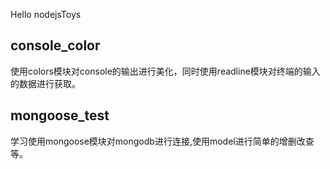 Hello nodejsToys

## console_color
使用colors模块对console的输出进行美化，同时使用readline模块对终端的输入的数据进行获取。

## mongoose_test
学习使用mongoose模块对mongodb进行连接,使用model进行简单的增删改查等。
